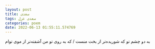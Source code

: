 ```yaml
---
layout: post
title: سعدی
tags: سعدی غزل
categories: poem
date: 2022-06-13 01:55:11.574769
---
```


به دو چشم تو که شوریده‌تر از بخت منست / که به روی تو من آشفته‌تر از موی توام